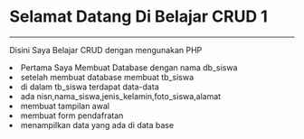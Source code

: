 <h1>Selamat Datang Di Belajar CRUD 1</h1>
<hr>
<p>Disini Saya Belajar CRUD dengan mengunakan PHP</p>
<li>Pertama Saya Membuat Database dengan nama db_siswa</li>
<li>setelah membuat database membuat tb_siswa</li>
<li>di dalam tb_siswa terdapat data-data</li>
<li>ada nisn,nama_siswa,jenis_kelamin,foto_siswa,alamat</li>
<li>membuat tampilan awal</li>
<li>membuat form pendafratan</li>
<li>menampilkan data yang ada di data base</li>
